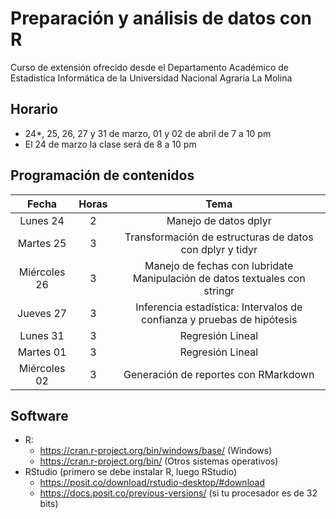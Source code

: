 # Preparación y análisis de datos con R

Curso de extensión ofrecido desde el Departamento Académico de Estadistica Informática de la Universidad Nacional Agraria La Molina

## Horario

- 24*, 25, 26, 27 y 31 de marzo, 01 y 02 de abril de 7 a 10 pm
- El 24 de marzo la clase será de 8 a 10 pm

## Programación de contenidos
|   **Fecha**  | **Horas** |                                  **Tema**                                  |
|:------------:|:---------:|:--------------------------------------------------------------------------:|
|   Lunes 24   |     2     |                            Manejo de datos dplyr                           |
|   Martes 25  |     3     |          Transformación de estructuras de datos con dplyr y tidyr          |
| Miércoles 26 |     3     | Manejo de fechas con lubridate Manipulación de datos textuales con stringr |
|   Jueves 27  |     3     |   Inferencia estadística: Intervalos de confianza y pruebas de hipótesis   |
|   Lunes 31   |     3     |                              Regresión Lineal                              |
|   Martes 01  |     3     |                              Regresión Lineal                              |
| Miércoles 02 |     3     |                    Generación de reportes con RMarkdown                    |

## Software

- R:
  - https://cran.r-project.org/bin/windows/base/ (Windows)
  - https://cran.r-project.org/bin/ (Otros sistemas operativos)
- RStudio (primero se debe instalar R, luego RStudio)
  - https://posit.co/download/rstudio-desktop/#download
  - https://docs.posit.co/previous-versions/ (si tu procesador es de 32 bits)
